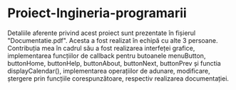 # Proiect-Ingineria-programarii
Detaliile aferente privind acest proiect sunt prezentate în fișierul "Documentatie.pdf". Acesta a fost realizat în echipă cu alte 3 persoane. Contribuția mea în cadrul său a fost realizarea interfeței grafice, implementarea funcțiilor de callback pentru butoanele menuButton, buttonHome, buttonHelp, buttonAbout, buttonNext, buttonPrev și functia displayCalendar(), implementarea operațiilor de adunare, modificare, ștergere prin funcțiile corespunzătoare, respectiv realizarea documentației.
